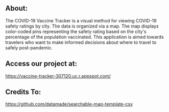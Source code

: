 ## About:
The COVID-19 Vaccine Tracker is a visual method for viewing COVID-19 safety ratings by city. 
The data is organized via a map. The map displays color-coded pins representing the safety rating based on the city's percentage of the population vaccinated. 
This application is aimed towards travelers who want to make informed decisions about where to travel to safely post-pandemic.

## Access our project at:
https://vaccine-tracker-307120.uc.r.appspot.com/

## Credits To:
https://github.com/datamade/searchable-map-template-csv 
